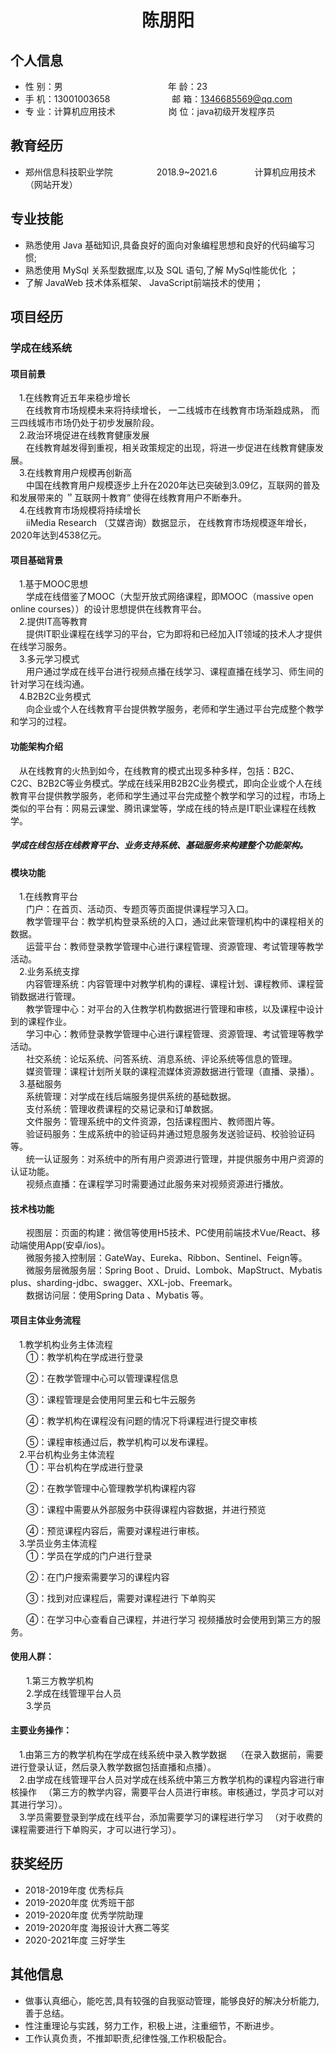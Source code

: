  <center>
     <h1>陈朋阳</h1>
 </center>

## 个人信息 

* 性 别：男&emsp;&emsp;&emsp;&emsp;&emsp;&emsp;&emsp;&emsp;&emsp;&emsp;&emsp;&emsp;年 龄：23  
* 手 机：13001003658 &emsp;&emsp;&emsp;&emsp;&emsp;&emsp; &ensp;邮 箱：1346685569@qq.com    
* 专 业：计算机应用技术 &emsp;&emsp;&emsp;&emsp;&emsp;        &ensp;岗 位：java初级开发程序员

## 教育经历
   
* 郑州信息科技职业学院&emsp;&emsp;&emsp;&emsp;&emsp;2018.9~2021.6&emsp;&emsp;&emsp;&emsp; 计算机应用技术（网站开发）         

## 专业技能

* 熟悉使用 Java 基础知识,具备良好的面向对象编程思想和良好的代码编写习惯;
* 熟悉使用 MySql 关系型数据库,以及 SQL 语句,了解 MySql性能优化 ；
* 了解 JavaWeb 技术体系框架、 JavaScript前端技术的使用；


## 项目经历
<h3>学成在线系统</h3>
<h4> 项目前景</h4>
&emsp;1.在线教育近五年来稳步增长<br>
      &ensp; &emsp;在线教育市场规模未来将持续增长， 一二线城市在线教育市场渐趋成熟， 而三四线城市市场仍处于初步发展阶段。<br>
    &emsp;2.政治环境促进在线教育健康发展<br>
      &ensp; &emsp;在线教育越发得到重视，相关政策规定的出现，将进一步促进在线教育健康发展。<br>
        &emsp;3.在线教育用户规模再创新高<br>
      &ensp; &emsp;中国在线教育用户规模逐步上升在2020年达已突破到3.09亿，互联网的普及和发展带来的 ＂互联网十教育” 使得在线教育用户不断奉升。

<br>
        &emsp;4.在线教育市场规模将持续增长<br>
      &ensp; &emsp;iiMedia Research （艾媒咨询）数据显示， 在线教育市场规模逐年增长， 2020年达到4538亿元。<br>
 <h4> 项目基础背景</h4> 
 &emsp;1.基于MOOC思想<br>
      &ensp; &emsp;学成在线借鉴了MOOC（大型开放式网络课程，即MOOC（massive open online courses））的设计思想提供在线教育平台。<br>
      &emsp;2.提供IT高等教育<br>
      &ensp; &emsp;提供IT职业课程在线学习的平台，它为即将和已经加入IT领域的技术人才提供在线学习服务。<br>
      &emsp;3.多元学习模式<br>
      &ensp; &emsp;用户通过学成在线平台进行视频点播在线学习、课程直播在线学习、师生间的针对学习在线沟通。<br>
      &emsp;4.B2B2C业务模式<br>
      &ensp; &emsp;向企业或个人在线教育平台提供教学服务，老师和学生通过平台完成整个教学和学习的过程。<br>
      <h4> 功能架构介绍</h4> 
       &emsp;从在线教育的火热到如今，在线教育的模式出现多种多样，包括：B2C、C2C、B2B2C等业务模式。学成在线采用B2B2C业务模式，即向企业或个人在线教育平台提供教学服务，老师和学生通过平台完成整个教学和学习的过程，市场上类似的平台有：网易云课堂、腾讯课堂等，学成在线的特点是IT职业课程在线教学。 <h5>学成在线包括在线教育平台、业务支持系统、基础服务来构建整个功能架构。</h5>
       <h4> 模块功能</h4> 
       &emsp;1.在线教育平台<br>
      &ensp; &emsp;门户：在首页、活动页、专题页等页面提供课程学习入口。<br>
       &ensp; &emsp;教学管理平台：教学机构登录系统的入口，通过此来管理机构中的课程相关的数据。<br>
        &ensp; &emsp;运营平台：教师登录教学管理中心进行课程管理、资源管理、考试管理等教学活动。<br>
        &emsp;2.业务系统支撑<br>
      &ensp; &emsp;内容管理系统：内容管理中对教学机构的课程、课程计划、课程教师、课程营销数据进行管理。<br>
       &ensp; &emsp;教学管理中心：对平台的入住教学机构数据进行管理和审核，以及课程中设计到的课程作业。<br>
        &ensp; &emsp;学习中心：教师登录教学管理中心进行课程管理、资源管理、考试管理等教学活动。<br>
         &ensp; &emsp;社交系统：论坛系统、问答系统、消息系统、评论系统等信息的管理。<br>
        &ensp; &emsp;媒资管理：课程计划所关联的课程流媒体资源数据进行管理（直播、录播）。<br>
          &emsp;3.基础服务<br>
      &ensp; &emsp;系统管理：对学成在线后端服务提供系统的基础数据。<br>
       &ensp; &emsp;支付系统：管理收费课程的交易记录和订单数据。<br>
        &ensp; &emsp;文件服务：管理系统中的文件资源，包括课程图片、教师图片等。<br>
         &ensp; &emsp;验证码服务：生成系统中的验证码并通过短息服务发送验证码、校验验证码等。<br>
        &ensp; &emsp;统一认证服务：对系统中的所有用户资源进行管理，并提供服务中用户资源的认证功能。<br>
         &ensp; &emsp;视频点直播：在课程学习时需要通过此服务来对视频资源进行播放。<br>
          <h4> 技术栈功能</h4> 
      &ensp; &emsp;视图层：页面的构建：微信等使用H5技术、PC使用前端技术Vue/React、移动端使用App(安卓/ios)。<br>
       &ensp; &emsp;微服务接入控制层：GateWay、Eureka、Ribbon、Sentinel、Feign等。<br>
        &ensp; &emsp;微服务层微服务层：Spring Boot 、Druid、Lombok、MapStruct、Mybatis plus、sharding-jdbc、swagger、XXL-job、Freemark。<br>
         &ensp; &emsp;数据访问层：使用Spring Data 、Mybatis 等。
        &emsp;<h4>项目主体业务流程</h4>
 &emsp;1.教学机构业务主体流程<br>
      &ensp; &emsp;①：教学机构在学成进行登录

 &ensp; &emsp;②：在教学管理中心可以管理课程信息

 &ensp; &emsp;③：课程管理是会使用阿里云和七牛云服务

 &ensp; &emsp;④：教学机构在课程没有问题的情况下将课程进行提交审核   

 &ensp; &emsp;⑤：课程审核通过后，教学机构可以发布课程。 <br>
    &emsp;2.平台机构业务主体流程<br>
      &ensp; &emsp;①：平台机构在学成进行登录

&ensp; &emsp;②：在教学管理中心管理教学机构课程内容

&ensp; &emsp;③：课程中需要从外部服务中获得课程内容数据，并进行预览

&ensp; &emsp;④：预览课程内容后，需要对课程进行审核。<br>
        &emsp;3.学员业务主体流程<br>
      &ensp; &emsp;①：学员在学成的门户进行登录

 &ensp; &emsp;②：在门户搜索需要学习的课程内容

 &ensp; &emsp;③：找到对应课程后，需要对课程进行        下单购买

 &ensp; &emsp;④：在学习中心查看自己课程，并进行学习        视频播放时会使用到第三方的服务。<br>
 <h4>使用人群：</h4>
   &ensp; &emsp;1.第三方教学机构<br>
       &ensp; &emsp;2.学成在线管理平台人员<br>
        &ensp; &emsp;3.学员<br>
        
<h4> 主要业务操作：</h4>
&emsp;1.由第三方的教学机构在学成在线系统中录入教学数据
      &ensp; （在录入数据前，需要进行登录认证，然后录入教学数据包括直播和点播）。<br>
    &emsp;2.由学成在线管理平台人员对学成在线系统中第三方教学机构的课程内容进行审核操作
      &ensp;（第三方的教学内容，需要平台人员进行审核。审核通过，学员才可以对其进行学习）。<br>
        &emsp;3.学员需要登录到学成在线平台，添加需要学习的课程进行学习
      &ensp;（对于收费的课程需要进行下单购买，才可以进行学习）。<br>
   
        
       
## 获奖经历
* 2018-2019年度 优秀标兵
* 2019-2020年度 优秀班干部
* 2019-2020年度 优秀学院助理
* 2019-2020年度 海报设计大赛二等奖
* 2020-2021年度 三好学生

## 其他信息 
* 做事认真细心，能吃苦,具有较强的自我驱动管理，能够良好的解决分析能力,善于总结。
* 性注重理论与实践，努力工作，积极上进，注重细节，不断进步。
* 工作认真负责，不推卸职责,纪律性强,工作积极配合。
